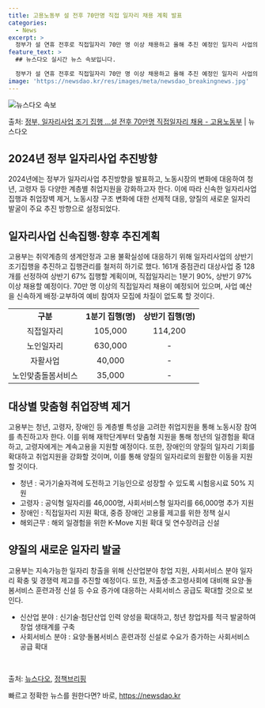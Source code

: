 ```yaml
---
title: 고용노동부 설 전후 70만명 직접 일자리 채용 계획 발표
categories:
  - News
excerpt: >
  정부가 설 연휴 전후로 직접일자리 70만 명 이상 채용하고 올해 추진 예정인 일자리 사업의 60% 이상을 상…
feature_text: >
  ## 뉴스다오 실시간 뉴스 속보입니다.

  정부가 설 연휴 전후로 직접일자리 70만 명 이상 채용하고 올해 추진 예정인 일자리 사업의 60% 이상을 상…
image: 'https://newsdao.kr/res/images/meta/newsdao_breakingnews.jpg'
---
```


![뉴스다오 속보](https://newsdao.kr/res/images/meta/newsdao_breakingnews.jpg)

<p>출처: <a href="https://newsdao.kr/3008" rel="dofollow">정부, 일자리사업 조기 집행 …설 전후 70만명 직접일자리 채용 - 고용노동부</a> | 뉴스다오</p>

<h2 data-ke-size="size26">2024년 정부 일자리사업 추진방향</h2>
<p data-ke-size="size16">2024년에는 정부가 일자리사업 추진방향을 발표하고, 노동시장의 변화에 대응하여 청년, 고령자 등 다양한 계층별 취업지원을 강화하고자 한다. 이에 따라 신속한 일자리사업 집행과 취업장벽 제거, 노동시장 구조 변화에 대한 선제적 대응, 양질의 새로운 일자리 발굴이 주요 추진 방향으로 설정되었다.</p>

<h2 data-ke-size="size26">일자리사업 신속집행·향후 추진계획</h2>
<p data-ke-size="size16">고용부는 취약계층의 생계안정과 고용 불확실성에 대응하기 위해 일자리사업의 상반기 조기집행을 추진하고 집행관리를 철저히 하기로 했다. 161개 중점관리 대상사업 중 128개를 선정하여 상반기 67% 집행할 계획이며, 직접일자리는 1분기 90%, 상반기 97% 이상 채용할 예정이다. 70만 명 이상의 직접일자리 채용이 예정되어 있으며, 사업 예산을 신속하게 배정·교부하여 예비 참여자 모집에 차질이 없도록 할 것이다.</p>
<table>
<tbody>
<tr>
<td style="text-align: center; height: 17px;"><b>구분</b></td>
<td style="text-align: center; height: 17px;"><b>1분기 집행(명)</b></td>
<td style="text-align: center; height: 17px;"><b>상반기 집행(명)</b></td>
</tr>
<tr>
<td style="text-align: center; height: 17px;">직접일자리</td>
<td style="text-align: center; height: 17px;">105,000</td>
<td style="text-align: center; height: 17px;">114,200</td>
</tr>
<tr>
<td style="text-align: center; height: 17px;">노인일자리</td>
<td style="text-align: center; height: 17px;">630,000</td>
<td style="text-align: center; height: 17px;">-</td>
</tr>
<tr>
<td style="text-align: center; height: 17px;">자활사업</td>
<td style="text-align: center; height: 17px;">40,000</td>
<td style="text-align: center; height: 17px;">-</td>
</tr>
<tr>
<td style="text-align: center; height: 17px;">노인맞춤돌봄서비스</td>
<td style="text-align: center; height: 17px;">35,000</td>
<td style="text-align: center; height: 17px;">-</td>
</tr>
</tbody>
</table>

<h2 data-ke-size="size26">대상별 맞춤형 취업장벽 제거</h2>
<p data-ke-size="size16">고용부는 청년, 고령자, 장애인 등 계층별 특성을 고려한 취업지원을 통해 노동시장 참여를 촉진하고자 한다. 이를 위해 재학단계부터 맞춤형 지원을 통해 청년의 일경험을 확대하고, 고령자에게는 계속고용을 지원할 예정이다. 또한, 장애인의 양질의 일자리 기회를 확대하고 취업지원을 강화할 것이며, 이를 통해 양질의 일자리로의 원활한 이동을 지원할 것이다.</p>
<ul>
<li>청년 : 국가기술자격에 도전하고 기능인으로 성장할 수 있도록 시험응시료 50% 지원</li>
<li>고령자 : 공익형 일자리를 46,000명, 사회서비스형 일자리를 66,000명 추가 지원</li>
<li>장애인 : 직접일자리 지원 확대, 중증 장애인 고용률 제고를 위한 정책 실시</li>
<li>해외근무 : 해외 일경험을 위한 K-Move 지원 확대 및 연수장려금 신설</li>
</ul>
<h2 data-ke-size="size26">양질의 새로운 일자리 발굴</h2>
<p data-ke-size="size16">고용부는 지속가능한 일자리 창출을 위해 신산업분야 창업 지원, 사회서비스 분야 일자리 확충 및 경쟁력 제고를 추진할 예정이다. 또한, 저출생·초고령사회에 대비해 요양·돌봄서비스 훈련과정 신설 등 수요 증가에 대응하는 사회서비스 공급도 확대할 것으로 보인다.</p>
<ul>
<li>신산업 분야 : 신기술·첨단산업 인력 양성을 확대하고, 청년 창업자를 적극 발굴하여 창업 생태계를 구축</li>
<li>사회서비스 분야 : 요양·돌봄서비스 훈련과정 신설로 수요가 증가하는 사회서비스 공급 확대</li>
</ul>
<p data-ke-size="size16">&nbsp;</p>

출처: <a href="https://newsdao.kr/3008">뉴스다오</a>, <a href="https://https://www.korea.kr">정책브리핑</a> 

빠르고 정확한 뉴스를 원한다면? 바로, <a href="https://newsdao.kr" rel="dofollow">https://newsdao.kr</a>


    
